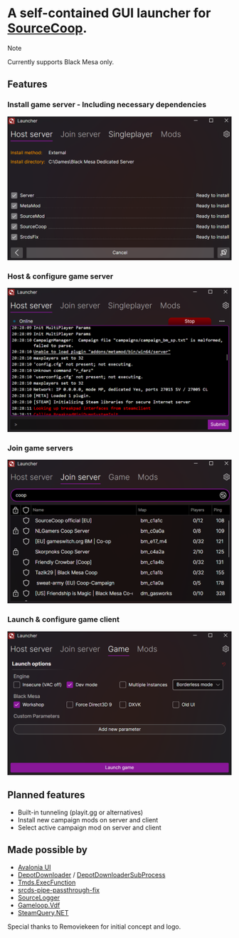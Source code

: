 
# A self-contained GUI launcher for [SourceCoop](https://github.com/ampreeT/SourceCoop).

> [!NOTE]
> Currently supports Black Mesa only.

## Features
### Install game server - Including necessary dependencies
<img src=".github/img/scl-installserver.png" width="700">

### Host & configure game server
<img src=".github/img/scl-hostserver.png" width="700">

### Join game servers
<img src=".github/img/scl-joinserver.png" width="700">

### Launch & configure game client
<img src=".github/img/scl-game.png" width="700">

## Planned features
- Built-in tunneling (playit.gg or alternatives)
- Install new campaign mods on server and client
- Select active campaign mod on server and client

## Made possible by
- [Avalonia UI](https://avaloniaui.net/)
- [DepotDownloader](https://github.com/SteamRE/DepotDownloader) / [DepotDownloaderSubProcess](https://github.com/Alienmario/DepotDownloaderSubProcess)
- [Tmds.ExecFunction](https://github.com/tmds/Tmds.ExecFunction)
- [srcds-pipe-passthrough-fix](https://github.com/tsuza/srcds-pipe-passthrough-fix)
- [SourceLogger](https://github.com/LukWebsForge/SourceLogger)
- [Gameloop.Vdf](https://github.com/shravan2x/Gameloop.Vdf)
- [SteamQuery.NET](https://github.com/cemahseri/SteamQuery.NET)

Special thanks to Removiekeen for initial concept and logo.